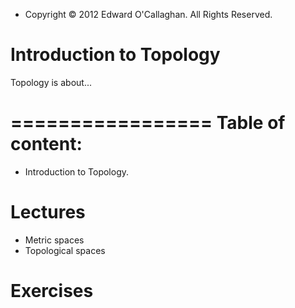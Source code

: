 - Copyright © 2012 Edward O'Callaghan. All Rights Reserved.

Introduction to Topology
=============================

Topology is about...

=================
Table of content:
=================

 * Introduction to Topology.

 # Lectures
  + Metric spaces
  + Topological spaces

 # Exercises
